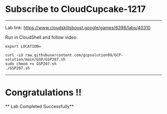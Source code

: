 # Subscribe to CloudCupcake-1217

---
Lab link: https://www.cloudskillsboost.google/games/6398/labs/40310

Run in CloudShell and follow video:

```
export LOCATION=
```

```
curl -LO raw.githubusercontent.com/gcpsolution99/GCP-solution/main/GSP/GSP207.sh
sudo chmod +x GSP207.sh
./GSP207.sh
```
---
# Congratulations !!
** Lab Completed Successfully**
